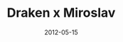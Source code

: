 ---
title: Draken x Miroslav
group: zeny
contest: ""
date: 2012-05-15
tags: [hazena, draken]
type: external
link: http
---
